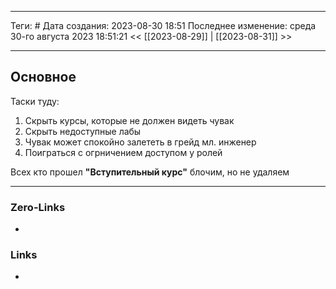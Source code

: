 ___
Теги: #
Дата создания: 2023-08-30 18:51 
Последнее изменение: среда 30-го августа 2023 18:51:21
<< [[2023-08-29]] | [[2023-08-31]] >> 
___
## Основное

Таски туду:
1. Скрыть курсы, которые не должен видеть чувак
2. Скрыть недоступные лабы 
3. Чувак может спокойно залететь в грейд мл. инженер
4. Поиграться с огрничением доступом у ролей

Всех кто прошел **"Вступительный курс"** блочим, но не удаляем

___
### Zero-Links
- 

### Links
- 
